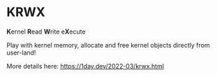 # KRWX
**K**ernel **R**ead **W**rite e**X**ecute

Play with kernel memory, allocate and free kernel objects directly from user-land!

More details here: https://1day.dev/2022-03/krwx.html
